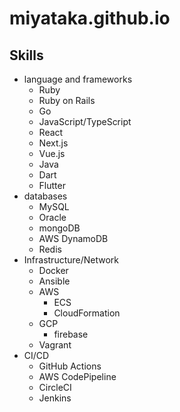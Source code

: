 # miyataka.github.io

## Skills
- language and frameworks
    - Ruby
    - Ruby on Rails
    - Go
    - JavaScript/TypeScript
    - React
    - Next.js
    - Vue.js
    - Java
    - Dart
    - Flutter
- databases
    - MySQL
    - Oracle
    - mongoDB
    - AWS DynamoDB
    - Redis
- Infrastructure/Network
    - Docker
    - Ansible
    - AWS
        - ECS
        - CloudFormation
    - GCP
        - firebase
    - Vagrant
- CI/CD
    - GitHub Actions
    - AWS CodePipeline
    - CircleCI
    - Jenkins
